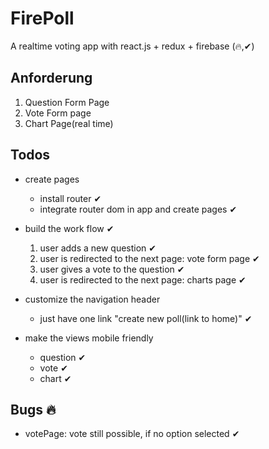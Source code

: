 # FirePoll
A realtime voting app with react.js + redux + firebase
(🔥,✔︎)
## Anforderung
 1. Question Form Page
 2. Vote Form page
 3. Chart Page(real time)

## Todos
- create pages
    - install router ✔︎
    - integrate router dom in app and create pages ✔︎
- build the work flow ✔︎
    1. user adds a new question ✔︎
    2. user is redirected to the next page: vote form page ✔︎
    3. user gives a vote to the question ✔︎
    4. user is redirected to the next page:  charts page ✔︎
   
- customize the navigation header
    - just have one link "create new poll(link to home)" ✔︎
    
- make the views mobile friendly
    - question ✔︎
    - vote ✔︎
    - chart ✔︎

## Bugs 🔥
- votePage: vote still possible, if no option selected ✔︎

    
    
